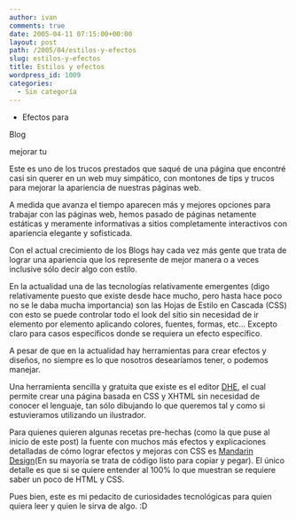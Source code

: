 ```yaml
---
author: ivan
comments: true
date: 2005-04-11 07:15:00+00:00
layout: post
path: /2005/04/estilos-y-efectos
slug: estilos-y-efectos
title: Estilos y efectos
wordpress_id: 1009
categories:
  - Sin categoría
---
```


- Efectos
  para

Blog

mejorar tu

Este es uno de los trucos prestados que saqué de una página que encontré casi sin querer en un web muy simpático, con montones de tips y trucos para mejorar la apariencia de nuestras páginas web.

A medida que avanza el tiempo aparecen más y mejores opciones para trabajar con las páginas web, hemos pasado de páginas netamente estáticas y meramente informativas a sitios completamente interactivos con apariencia elegante y sofisticada.

Con el actual crecimiento de los Blogs hay cada vez más gente que trata de lograr una apariencia que los represente de mejor manera o a veces inclusive sólo decir algo con estilo.

En la actualidad una de las tecnologías relativamente emergentes (digo relativamente puesto que existe desde hace mucho, pero hasta hace poco no se le daba mucha importancia) son las Hojas de Estilo en Cascada (CSS) con esto se puede controlar todo el look del sitio sin necesidad de ir elemento por elemento aplicando colores, fuentes, formas, etc... Excepto claro para casos específicos donde se requiera un efecto específico.

A pesar de que en la actualidad hay herramientas para crear efectos y diseños, no siempre es lo que nosotros desearíamos tener, o podemos manejar.

Una herramienta sencilla y gratuita que existe es el editor [DHE](https://www.hexagora.com/en_dw_dhe.asp), el cual permite crear una página basada en CSS y XHTML sin necesidad de conocer el lenguaje, tan sólo dibujando lo que queremos tal y como si estuvieramos utilizando un ilustrador.

Para quienes quieren algunas recetas pre-hechas (como la que puse al inicio de este post) la fuente con muchos más efectos y explicaciones detalladas de cómo lograr efectos y mejoras con CSS es [Mandarin Design](https://www.mandarindesign.com/style.html)(En su mayoría se trata de código listo para copiar y pegar). El único detalle es que si se quiere entender al 100% lo que muestran se requiere saber un poco de HTML y CSS.

Pues bien, este es mi pedacito de curiosidades tecnológicas para quien quiera leer y quien le sirva de algo. :D
